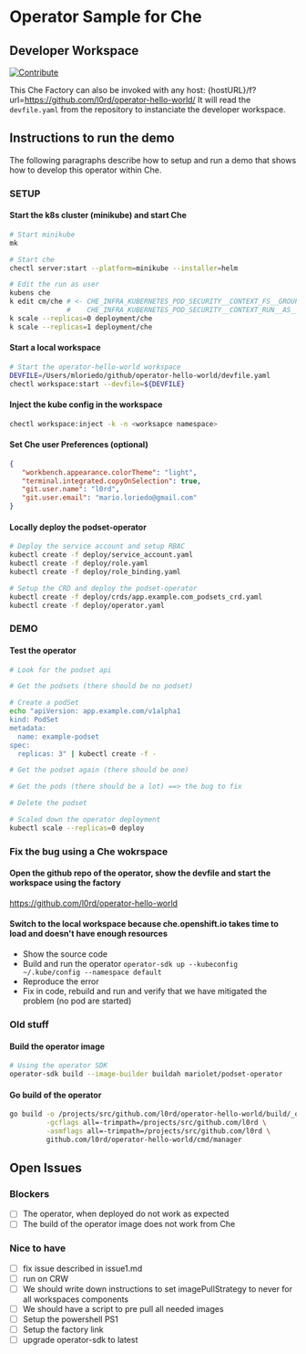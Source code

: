 # Operator Sample for Che

## Developer Workspace

[![Contribute](https://che.openshift.io/factory/resources/factory-contribute.svg)](https://che.openshift.io/f?url=https://raw.githubusercontent.com/l0rd/operator-hello-world/master/devfile.yaml)

This Che Factory can also be invoked with any host:
{hostURL}/f?url=https://github.com/l0rd/operator-hello-world/
It will read the `devfile.yaml` from the repository to instanciate the developer workspace.

## Instructions to run the demo

The following paragraphs describe how to setup and run a demo that shows how to develop this operator within Che.

### SETUP

#### Start the k8s cluster (minikube) and start Che

```bash
# Start minikube
mk

# Start che
chectl server:start --platform=minikube --installer=helm

# Edit the run as user
kubens che
k edit cm/che # <- CHE_INFRA_KUBERNETES_POD_SECURITY__CONTEXT_FS__GROUP = 0
              #    CHE_INFRA_KUBERNETES_POD_SECURITY__CONTEXT_RUN__AS__USER = 0
k scale --replicas=0 deployment/che
k scale --replicas=1 deployment/che
```

#### Start a local workspace

```bash
# Start the operator-hello-world workspace
DEVFILE=/Users/mloriedo/github/operator-hello-world/devfile.yaml
chectl workspace:start --devfile=${DEVFILE}
```

#### Inject the kube config in the workspace

```bash
chectl workspace:inject -k -n <worksapce namespace>
```

#### Set Che user Preferences (optional)

```json
{
   "workbench.appearance.colorTheme": "light",
   "terminal.integrated.copyOnSelection": true,
   "git.user.name": "l0rd",
   "git.user.email": "mario.loriedo@gmail.com"
}
```

#### Locally deploy the podset-operator

```bash
# Deploy the service account and setup RBAC
kubectl create -f deploy/service_account.yaml
kubectl create -f deploy/role.yaml
kubectl create -f deploy/role_binding.yaml

# Setup the CRD and deploy the podset-operator
kubectl create -f deploy/crds/app.example.com_podsets_crd.yaml
kubectl create -f deploy/operator.yaml
```

### DEMO

#### Test the operator

```bash
# Look for the podset api

# Get the podsets (there should be no podset)

# Create a podSet
echo "apiVersion: app.example.com/v1alpha1
kind: PodSet
metadata:
  name: example-podset
spec:
  replicas: 3" | kubectl create -f -

# Get the podset again (there should be one)

# Get the pods (there should be a lot) ==> the bug to fix

# Delete the podset

# Scaled down the operator deployment
kubectl scale --replicas=0 deploy
```

### Fix the bug using a Che wokrspace

#### Open the github repo of the operator, show the devfile and start the workspace using the factory

https://github.com/l0rd/operator-hello-world

#### Switch to the local workspace because che.openshift.io takes time to load and doesn't have enough resources

- Show the source code
- Build and run the operator `operator-sdk up --kubeconfig ~/.kube/config --namespace default`
- Reproduce the error
- Fix in code, rebuild and run and verify that we have mitigated the problem (no pod are started)

### Old stuff

#### Build the operator image

```bash
# Using the operator SDK
operator-sdk build --image-builder buildah mariolet/podset-operator
```

#### Go build of the operator

```bash
go build -o /projects/src/github.com/l0rd/operator-hello-world/build/_output/bin/operator-hello-world \
         -gcflags all=-trimpath=/projects/src/github.com/l0rd \
         -asmflags all=-trimpath=/projects/src/github.com/l0rd \
         github.com/l0rd/operator-hello-world/cmd/manager
```

## Open Issues

### Blockers

- [ ] The operator, when deployed do not work as expected
- [ ] The build of the operator image does not work from Che

### Nice to have

- [ ] fix issue described in issue1.md
- [ ] run on CRW
- [ ] We should write down instructions to set imagePullStrategy to never for all workspaces components
- [ ] We should have a script to pre pull all needed images
- [ ] Setup the powershell PS1
- [ ] Setup the factory link
- [ ] upgrade operator-sdk to latest
